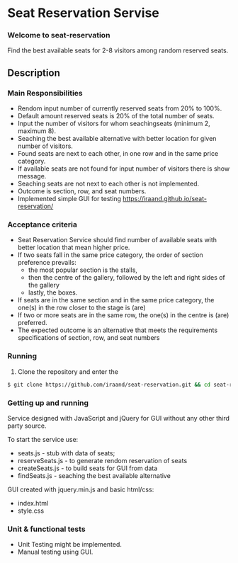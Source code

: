 # Seat Reservation Servise

### Welcome to seat-reservation

Find the best available seats for 2-8 visitors among random reserved seats.

## Description
### Main Responsibilities

* Rendom input number of currently reserved seats from 20% to 100%.
* Default amount reserved seats is 20% of the total number of seats.
* Input the number of visitors for whom seachingseats (minimum 2, maximum 8).
* Seaching the best available alternative with better location for given number of visitors.
* Found seats are next to each other, in one row and in the same price category. 
* If available seats are not found for input number of visitors there is show message.
* Seaching seats are not next to each other is not implemented.
* Outcome is section, row, and seat numbers.
* Implemented simple GUI for testing https://iraand.github.io/seat-reservation/

### Acceptance criteria

* Seat Reservation Service should find number of available seats with better location that mean higher price.
* If two seats fall in the same price category, the order of section preference prevails:
    - the most popular section is the stalls,
    - then the centre of the gallery, followed by the left and right sides of the gallery
    - lastly, the boxes.
* If seats are in the same section and in the same price category, the one(s) in the row closer to the stage is (are) 
* If two or more seats are in the same row, the one(s) in the centre is (are) preferred.
* The expected outcome is an alternative that meets the requirements specifications of section, row, and seat numbers

### Running
1. Clone the repository and enter the 

```bash
$ git clone https://github.com/iraand/seat-reservation.git && cd seat-reservation 
```


### Getting up and running

Service designed with JavaScript and jQuery for GUI without any other third party source.

To start the service use:

* seats.js - stub with data of seats;
* reserveSeats.js - to generate rendom reservation of seats 
* createSeats.js - to build seats for GUI from data
* findSeats.js  - seaching the best available alternative



GUI created with jquery.min.js and basic html/css:
* index.html
* style.css



### Unit & functional tests

* Unit Testing might be implemented. 
* Manual testing using GUI.

